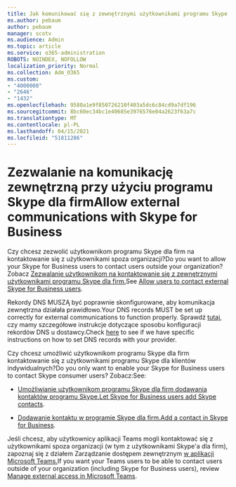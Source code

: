 ```yaml
---
title: Jak komunikować się z zewnętrznymi użytkownikami programu Skype dla firm
ms.author: pebaum
author: pebaum
manager: scotv
ms.audience: Admin
ms.topic: article
ms.service: o365-administration
ROBOTS: NOINDEX, NOFOLLOW
localization_priority: Normal
ms.collection: Adm_O365
ms.custom:
- "4000008"
- "2646"
- "1432"
ms.openlocfilehash: 9580a1e9f850726210f403a5dc6c84cd9a7df196
ms.sourcegitcommit: 8bc60ec34bc1e40685e3976576e04a2623f63a7c
ms.translationtype: MT
ms.contentlocale: pl-PL
ms.lasthandoff: 04/15/2021
ms.locfileid: "51811286"
---
```

# <a name="allow-external-communications-with-skype-for-business"></a><span data-ttu-id="93ccd-102">Zezwalanie na komunikację zewnętrzną przy użyciu programu Skype dla firm</span><span class="sxs-lookup"><span data-stu-id="93ccd-102">Allow external communications with Skype for Business</span></span> 

<span data-ttu-id="93ccd-103">Czy chcesz zezwolić użytkownikom programu Skype dla firm na kontaktowanie się z użytkownikami spoza organizacji?</span><span class="sxs-lookup"><span data-stu-id="93ccd-103">Do you want to allow your Skype for Business users to contact users outside your organization?</span></span> <span data-ttu-id="93ccd-104">Zobacz [Zezwalanie użytkownikom na kontaktowanie się z zewnętrznymi użytkownikami programu Skype dla firm.](https://docs.microsoft.com/skypeforbusiness/set-up-skype-for-business-online/allow-users-to-contact-external-skype-for-business-users)</span><span class="sxs-lookup"><span data-stu-id="93ccd-104">See [Allow users to contact external Skype for Business users](https://docs.microsoft.com/skypeforbusiness/set-up-skype-for-business-online/allow-users-to-contact-external-skype-for-business-users).</span></span>

<span data-ttu-id="93ccd-105">Rekordy DNS MUSZĄ być poprawnie skonfigurowane, aby komunikacja zewnętrzna działała prawidłowo.</span><span class="sxs-lookup"><span data-stu-id="93ccd-105">Your DNS records MUST be set up correctly for external communications to function properly.</span></span> <span data-ttu-id="93ccd-106">Sprawdź [tutaj,](https://docs.microsoft.com/microsoft-365/admin/get-help-with-domains/set-up-your-domain-host-specific-instructions) czy mamy szczegółowe instrukcje dotyczące sposobu konfiguracji rekordów DNS u dostawcy.</span><span class="sxs-lookup"><span data-stu-id="93ccd-106">Check [here](https://docs.microsoft.com/microsoft-365/admin/get-help-with-domains/set-up-your-domain-host-specific-instructions) to see if we have specific instructions on how to set DNS records with your provider.</span></span> 

<span data-ttu-id="93ccd-107">Czy chcesz umożliwić użytkownikom programu Skype dla firm kontaktowanie się z użytkownikami programu Skype dla klientów indywidualnych?</span><span class="sxs-lookup"><span data-stu-id="93ccd-107">Do you only want to enable your Skype for Business users to contact Skype consumer users?</span></span> <span data-ttu-id="93ccd-108">Zobacz:</span><span class="sxs-lookup"><span data-stu-id="93ccd-108">See:</span></span>

- <span data-ttu-id="93ccd-109">[Umożliwianie użytkownikom programu Skype dla firm dodawania kontaktów programu Skype.](https://docs.microsoft.com/skypeforbusiness/set-up-skype-for-business-online/let-skype-for-business-users-add-skype-contacts)</span><span class="sxs-lookup"><span data-stu-id="93ccd-109">[Let Skype for Business users add Skype contacts](https://docs.microsoft.com/skypeforbusiness/set-up-skype-for-business-online/let-skype-for-business-users-add-skype-contacts).</span></span> 

- <span data-ttu-id="93ccd-110">[Dodawanie kontaktu w programie Skype dla firm.](https://support.office.com/article/add-a-contact-in-skype-for-business-89338023-2adf-4f5c-90b6-f8b6f72fadd1)</span><span class="sxs-lookup"><span data-stu-id="93ccd-110">[Add a contact in Skype for Business](https://support.office.com/article/add-a-contact-in-skype-for-business-89338023-2adf-4f5c-90b6-f8b6f72fadd1).</span></span>


<span data-ttu-id="93ccd-111">Jeśli chcesz, aby użytkownicy aplikacji Teams mogli kontaktować się z użytkownikami spoza organizacji (w tym z użytkownikami Skype'a dla firm), zapoznaj się z działem Zarządzanie dostępem zewnętrznym [w aplikacji Microsoft Teams.](https://docs.microsoft.com/microsoftteams/let-your-teams-users-communicate-with-other-people)</span><span class="sxs-lookup"><span data-stu-id="93ccd-111">If you want your Teams users to be able to contact users outside of your organization (including Skype for Business users), review [Manage external access in Microsoft Teams](https://docs.microsoft.com/microsoftteams/let-your-teams-users-communicate-with-other-people).</span></span> 